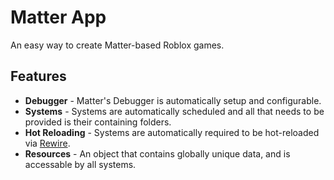 # Matter App

An easy way to create Matter-based Roblox games.

## Features

-   **Debugger** - Matter's Debugger is automatically setup and configurable.
-   **Systems** - Systems are automatically scheduled and all that needs to be provided is their containing folders.
-   **Hot Reloading** - Systems are automatically required to be hot-reloaded via [Rewire](https://github.com/sayhisam1/Rewire/tree/main/src).
-   **Resources** - An object that contains globally unique data, and is accessable by all systems.
